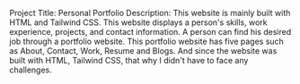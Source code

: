 Project Title: Personal Portfolio
Description: This website is mainly built with HTML and Tailwind CSS. This website displays a person's skills, work experience, projects, and contact information. A person can find his desired job through a portfolio website.
This portfolio website has five pages such as About, Contact, Work, Resume and Blogs. And since the website was built with HTML, Tailwind CSS, that why I didn't have to face any challenges.
